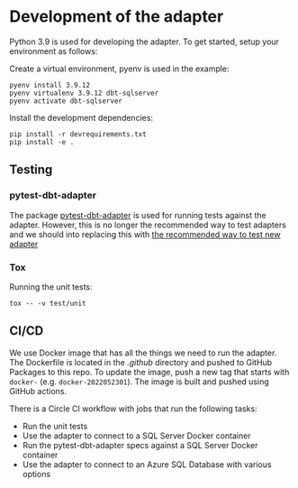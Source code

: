 # Development of the adapter

Python 3.9 is used for developing the adapter. To get started, setup your environment as follows:

Create a virtual environment, pyenv is used in the example:

```shell
pyenv install 3.9.12
pyenv virtualenv 3.9.12 dbt-sqlserver
pyenv activate dbt-sqlserver
```

Install the development dependencies:

```shell
pip install -r devrequirements.txt
pip install -e .
```

## Testing

### pytest-dbt-adapter

The package [pytest-dbt-adapter](https://github.com/dbt-labs/dbt-adapter-tests) is used for running tests against the adapter.
However, this is no longer the recommended way to test adapters and we should into replacing this with [the recommended way to test new adapter](https://docs.getdbt.com/docs/contributing/testing-a-new-adapter)

### Tox

Running the unit tests:

```shell
tox -- -v test/unit
```

## CI/CD

We use Docker image that has all the things we need to run the adapter. The Dockerfile is located in the *.github* directory and pushed to GitHub Packages to this repo.
To update the image, push a new tag that starts with `docker-` (e.g. `docker-2022052301`). The image is built and pushed using GitHub actions.

There is a Circle CI workflow with jobs that run the following tasks:

* Run the unit tests
* Use the adapter to connect to a SQL Server Docker container
* Run the pytest-dbt-adapter specs against a SQL Server Docker container
* Use the adapter to connect to an Azure SQL Database with various options
